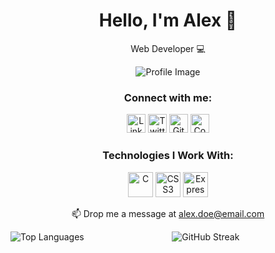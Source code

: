 <div align="center">
    <h1>Hello, I'm Alex 👋</h1>
    <p>Web Developer 💻</p>
    <img src="https://your-image-url.com" alt="Profile Image">
    <h3>Connect with me:</h3>
    <a href="https://linkedin.com/in/alex-doe" target="_blank"><img src="https://your-linkedin-icon-url.com" alt="LinkedIn" height="30" width="30" /></a>
    <a href="https://twitter.com/alex_doe" target="_blank"><img src="https://your-twitter-icon-url.com" alt="Twitter" height="30" width="30" /></a>
    <a href="https://github.com/alex-doe" target="_blank"><img src="https://your-github-icon-url.com" alt="GitHub" height="30" width="30" /></a>
    <a href="https://codepen.io/alex_d" target="_blank"><img src="https://your-codepen-icon-url.com" alt="CodePen" height="30" width="30" /></a>
</div>

<div align="center">
    <h3>Technologies I Work With:</h3>
    <img src="https://your-tech-icon-url/c-icon.svg" alt="C" width="40" height="40" />
    <img src="https://your-tech-icon-url/css3-icon.svg" alt="CSS3" width="40" height="40" />
    <img src="https://your-tech-icon-url/express-icon.svg" alt="Express.js" width="40" height="40" />
    <!-- Add more icons for other technologies -->
</div>

<div align="center">
    <p>📫 Drop me a message at <a href="mailto:alex.doe@email.com">alex.doe@email.com</a></p>
</div>

<div align="center">
    <p><img align="left" src="https://github-readme-stats.vercel.app/api/top-langs?username=alex-doe&show_icons=true&locale=en&layout=compact" alt="Top Languages" /></p>
    <p><img align="center" src="https://github-readme-streak-stats.herokuapp.com/?user=alex-doe" alt="GitHub Streak" /></p>
</div>
